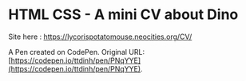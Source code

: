 # HTML CSS - A mini CV about Dino
Site here : https://lycorispotatomouse.neocities.org/CV/



A Pen created on CodePen.
Original URL: [https://codepen.io/ttdinh/pen/PNqYYE](https://codepen.io/ttdinh/pen/PNqYYE).

